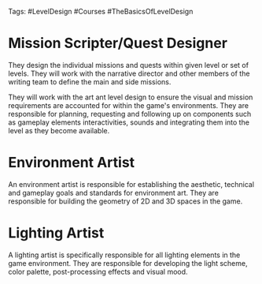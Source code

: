 Tags: #LevelDesign #Courses #TheBasicsOfLevelDesign 
# Mission Scripter/Quest Designer
They design the individual missions and quests within given level or set of levels. They will work with the narrative director and other members of the writing team to define the main and side missions.

They will work with the art ant level design to ensure the visual and mission requirements are accounted for within the game's environments. They are responsible for planning, requesting and following up on components such as gameplay elements interactivities, sounds and integrating them into the level as they become available.
# Environment Artist
An environment artist is responsible for establishing the aesthetic, technical and gameplay goals and standards for environment art. They are responsible for building the geometry of 2D and 3D spaces in the game.

# Lighting Artist
A lighting artist is specifically responsible for all lighting elements in the game environment. They are responsible for developing the light scheme, color palette, post-processing effects and visual mood.
